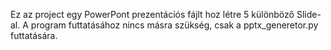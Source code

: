 Ez az project egy PowerPont prezentációs fájlt hoz létre 5 különböző Slide-al.
A program futtatásához nincs másra szükség, csak a pptx_generetor.py futtatására.
